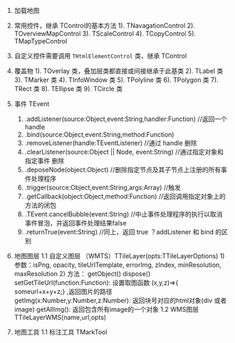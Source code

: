 1. 加载地图

2. 常用控件，继承 TControl的基本方法
    1). TNavagationControl
    2). TOverviewMapControl
    3). TScaleControl
    4). TCopyControl
    5). TMapTypeControl
3. 自定义控件需要调用 `THtmlElementControl` 类，继承 TControl

4. 覆盖物
    1). TOverlay 类，叠加层类都直接或间接继承于此基类
    2). TLabel 类
    3). TMarker 类
    4). TInfoWindow 类
    5). TPolyline 类
    6). TPolygon 类
    7). TRect 类
    8). TEllipse 类
    9). TCircle 类

5. 事件 TEvent
    1) .addListener(source:Object,event:String,handler:Function) //返回一个 handle
    2) .bind(source:Object,event:String,method:Function)
    3) .removeListener(handle:TEventListener)   //通过 handle 删除
    4) .clearListener(source:Object || Node, event:String)  //通过指定对象和指定事件 删除
    5) .deposeNode(object:Object) //删除指定节点及其子节点上注册的所有事件处理程序
    6) .trigger(source:Object,event:String,args:Array)  //触发
    7) .getCallback(object:Object,method:Function)  //返回调用指定对象上的方法的闭包
    8) .TEvent.cancelBubble(event:String)  //中止事件处理程序的执行以取消事件冒泡，并返回事件处理结果false 
    9) .returnTrue(event:String) //同上，返回 true
？addListener 和 bind 的区别

6. 地图图层 
    1.1 自定义图层 （WMTS）TTileLayer(opts:TTileLayerOptions)
        1) 参数：isPng, opacity, tileUrlTemplate, errorImg, zIndex, minResolution, maxResolution
        2) 方法：
            getObject()
            dispose()
            setGetTileUrl(function:Function): 设置取图函数 (x,y,z)=>{ someurl+x+y+z;} ,返回图片的路径
            getImg(x:Number,y:Number,z:Number): 返回块号对应的html对象(div 或者 image)
            getAllImg(): 返回包含所有image的一个对象
    1.2 WMS图层  TTileLayerWMS(name,url,opts)

7. 地图工具
    1.1 标注工具 TMarkTool

    


